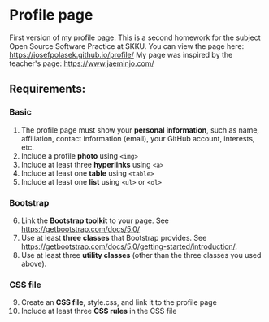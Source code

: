 # Profile page

First version of my profile page. This is a second homework for the subject Open Source Software Practice at SKKU. 
You can view the page here: https://josefpolasek.github.io/profile/
My page was inspired by the teacher's page: https://www.jaeminjo.com/

## Requirements:
### Basic
1. The profile page must show your **personal information**, such as name, affiliation, contact information (email), your GitHub account,
interests, etc.
2. Include a profile **photo** using `<img>`
3. Include at least three **hyperlinks** using `<a>`
4. Include at least one **table** using `<table>`
5. Include at least one **list** using `<ul>` or `<ol>`

### Bootstrap
6. Link the **Bootstrap toolkit** to your page. See https://getbootstrap.com/docs/5.0/
7. Use at least **three classes** that Bootstrap provides. See https://getbootstrap.com/docs/5.0/getting-started/introduction/.
8. Use at least three **utility classes** (other than the three classes you used above).

### CSS file
9. Create an **CSS file**, style.css, and link it to the profile page
10. Include at least three **CSS rules** in the CSS file
